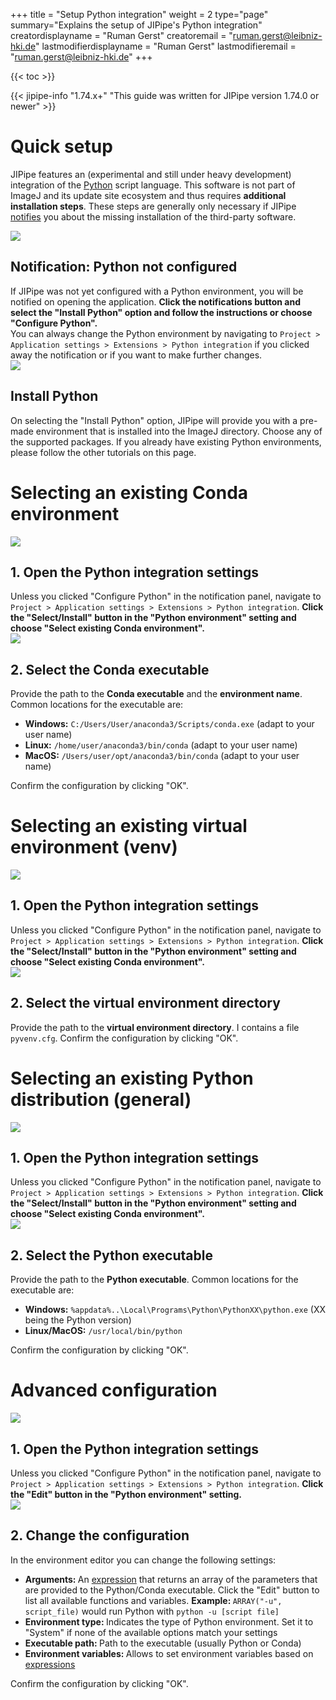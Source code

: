 +++
title = "Setup Python integration"
weight = 2
type="page"
summary="Explains the setup of JIPipe's Python integration"
creatordisplayname = "Ruman Gerst"
creatoremail = "ruman.gerst@leibniz-hki.de"
lastmodifierdisplayname = "Ruman Gerst"
lastmodifieremail = "ruman.gerst@leibniz-hki.de"
+++

{{< toc >}}

{{< jipipe-info "1.74.x+" "This guide was written for JIPipe version 1.74.0 or newer" >}}

# Quick setup

JIPipe features an (experimental and still under heavy development) integration of the [Python](https://www.python.org) script language. This software is not part of ImageJ and its update site ecosystem and thus requires **additional installation steps**. These steps are generally only necessary if JIPipe [notifies](/installation/third-party) you about the missing installation of the third-party software.

<div class=tutorial-list>
  <div class="tutorial-item">
    <div class="tutorial-item-img"><img src="/img/installation/third_party_python_notification.png" /></div>
    <div class="tutorial-item-content">
    <h2>Notification: Python not configured</h2>
    If JIPipe was not yet configured with a Python environment, you will be notified on opening the application. 
    <strong>Click the notifications button and select the "Install Python" option and follow the instructions or choose "Configure Python".</strong>
    <div class="notices info" >
    You can always change the Python environment by navigating to <code>Project &gt; Application settings &gt; Extensions &gt; Python integration</code> if you clicked away the notification or if you want to make further changes.
    </div>
    </div>
  </div>
  <div class="tutorial-item">
    <div class="tutorial-item-img"><img src="/img/installation/third_party_python_easyinstall.png" /></div>
    <div class="tutorial-item-content">
    <h2>Install Python</h2>
    On selecting the "Install Python" option, JIPipe will provide you with a pre-made environment that is installed into the ImageJ directory. Choose any of the supported packages. If you already have existing Python environments, please follow the other tutorials on this page.
    </div>
  </div>
</div>

# Selecting an existing Conda environment

<div class=tutorial-list>
  <div class="tutorial-item">
    <div class="tutorial-item-img"><img src="/img/installation/third_party_python_settings_edit.png" /></div>
    <div class="tutorial-item-content">
    <h2>1. Open the Python integration settings</h2>
    Unless you clicked "Configure Python" in the notification panel, navigate to <code>Project &gt; Application settings &gt; Extensions &gt; Python integration</code>.
    <strong>Click the "Select/Install" button in the "Python environment" setting and choose "Select existing Conda environment".</strong>
    </div>
  </div>
  <div class="tutorial-item">
    <div class="tutorial-item-img"><img src="/img/installation/third_party_python_conda.png" /></div>
    <div class="tutorial-item-content">
    <h2>2. Select the Conda executable</h2>
     Provide the path to the <strong>Conda executable</strong> and the <strong>environment name</strong>.
    Common locations for the executable are:
    <ul>
        <li><strong>Windows:</strong> <code>C:/Users/User/anaconda3/Scripts/conda.exe</code> (adapt to your user name)</li>
        <li><strong>Linux:</strong> <code>/home/user/anaconda3/bin/conda</code> (adapt to your user name) </li>
        <li><strong>MacOS:</strong> <code>/Users/user/opt/anaconda3/bin/conda</code> (adapt to your user name) </li>
    </ul>
    Confirm the configuration by clicking "OK".
    </div>
  </div>
</div>

# Selecting an existing virtual environment (venv)

<div class=tutorial-list>
  <div class="tutorial-item">
    <div class="tutorial-item-img"><img src="/img/installation/third_party_python_settings_edit.png" /></div>
    <div class="tutorial-item-content">
    <h2>1. Open the Python integration settings</h2>
    Unless you clicked "Configure Python" in the notification panel, navigate to <code>Project &gt; Application settings &gt; Extensions &gt; Python integration</code>.
    <strong>Click the "Select/Install" button in the "Python environment" setting and choose "Select existing Conda environment".</strong>
    </div>
  </div>
  <div class="tutorial-item">
    <div class="tutorial-item-img"><img src="/img/installation/third_party_python_venv.png" /></div>
    <div class="tutorial-item-content">
    <h2>2. Select the virtual environment directory</h2>
     Provide the path to the <strong>virtual environment directory</strong>. I contains a file <code>pyvenv.cfg</code>.
    Confirm the configuration by clicking "OK".
    </div>
  </div>
</div>

# Selecting an existing Python distribution (general)

<div class=tutorial-list>
  <div class="tutorial-item">
    <div class="tutorial-item-img"><img src="/img/installation/third_party_python_settings_edit.png" /></div>
    <div class="tutorial-item-content">
    <h2>1. Open the Python integration settings</h2>
    Unless you clicked "Configure Python" in the notification panel, navigate to <code>Project &gt; Application settings &gt; Extensions &gt; Python integration</code>.
    <strong>Click the "Select/Install" button in the "Python environment" setting and choose "Select existing Conda environment".</strong>
    </div>
  </div>
  <div class="tutorial-item">
    <div class="tutorial-item-img"><img src="/img/installation/third_party_python_system.png" /></div>
    <div class="tutorial-item-content">
    <h2>2. Select the Python executable</h2>
     Provide the path to the <strong>Python executable</strong>. Common locations for the executable are:
    <ul>
        <li><strong>Windows:</strong> <code>%appdata%..\Local\Programs\Python\PythonXX\python.exe</code> (XX being the Python version)
        <li><strong>Linux/MacOS:</strong> <code>/usr/local/bin/python</code>
    </ul>
    Confirm the configuration by clicking "OK".
    </div>
  </div>
</div>

# Advanced configuration

<div class=tutorial-list>
  <div class="tutorial-item">
    <div class="tutorial-item-img"><img src="/img/installation/third_party_python_settings_edit.png" /></div>
    <div class="tutorial-item-content">
    <h2>1. Open the Python integration settings</h2>
    Unless you clicked "Configure Python" in the notification panel, navigate to <code>Project &gt; Application settings &gt; Extensions &gt; Python integration</code>.
    <strong>Click the "Edit" button in the "Python environment" setting.</strong>
    </div>
  </div>
  <div class="tutorial-item">
    <div class="tutorial-item-img"><img src="/img/installation/third_party_python_advanced.png" /></div>
    <div class="tutorial-item-content">
    <h2>2. Change the configuration</h2>
     In the environment editor you can change the following settings:
    <ul>
        <li><strong>Arguments: </strong>An <a href="/documentation/create-pipelines/expressions/">expression</a> that returns an array of the parameters that are provided to the Python/Conda executable. Click the "Edit" button to list all available functions and variables. <strong>Example: </strong><code>ARRAY("-u", script_file)</code> would run Python with <code>python -u [script file]</code></li>
        <li><strong>Environment type: </strong>Indicates the type of Python environment. Set it to "System" if none of the available options match your settings</li>
        <li><strong>Executable path: </strong>Path to the executable (usually Python or Conda)</li>
        <li><strong>Environment variables: </strong>Allows to set environment variables based on <a href="/documentation/create-pipelines/expressions/">expressions</a></li>
    </ul>
    Confirm the configuration by clicking "OK".
    </div>
  </div>
</div>